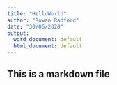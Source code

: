 ```yaml
---
title: "HelloWorld"
author: "Rowan Radford"
date: "30/06/2020"
output:
  word_document: default
  html_document: default
---
```


## This is a markdown file
